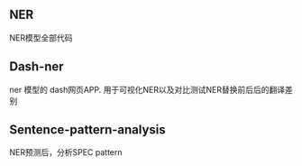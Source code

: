 ## NER
NER模型全部代码

## Dash-ner
ner 模型的 dash网页APP. 用于可视化NER以及对比测试NER替换前后后的翻译差别

## Sentence-pattern-analysis
NER预测后，分析SPEC pattern




